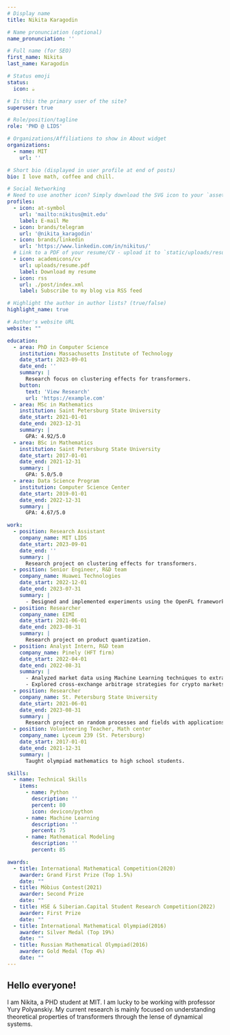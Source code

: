 ```yaml
---
# Display name
title: Nikita Karagodin

# Name pronunciation (optional)
name_pronunciation: ''

# Full name (for SEO)
first_name: Nikita
last_name: Karagodin

# Status emoji
status:
  icon: ☕️

# Is this the primary user of the site?
superuser: true

# Role/position/tagline
role: 'PHD @ LIDS'

# Organizations/Affiliations to show in About widget
organizations:
  - name: MIT
    url: ''

# Short bio (displayed in user profile at end of posts)
bio: I love math, coffee and chill.

# Social Networking
# Need to use another icon? Simply download the SVG icon to your `assets/media/icons/` folder.
profiles:
  - icon: at-symbol
    url: 'mailto:nikitus@mit.edu'
    label: E-mail Me
  - icon: brands/telegram
    url: '@nikita_karagodin'
  - icon: brands/linkedin
    url: 'https://www.linkedin.com/in/nikitus/'
  # Link to a PDF of your resume/CV - upload it to `static/uploads/resume.pdf`
  - icon: academicons/cv
    url: uploads/resume.pdf
    label: Download my resume
  - icon: rss
    url: ./post/index.xml
    label: Subscribe to my blog via RSS feed

# Highlight the author in author lists? (true/false)
highlight_name: true

# Author's website URL
website: ""

education:
  - area: PhD in Computer Science
    institution: Massachusetts Institute of Technology
    date_start: 2023-09-01
    date_end: ''
    summary: |
      Research focus on clustering effects for transformers.
    button:
      text: 'View Research'
      url: 'https://example.com'
  - area: MSc in Mathematics
    institution: Saint Petersburg State University
    date_start: 2021-01-01
    date_end: 2023-12-31
    summary: |
      GPA: 4.92/5.0
  - area: BSc in Mathematics
    institution: Saint Petersburg State University
    date_start: 2017-01-01
    date_end: 2021-12-31
    summary: |
      GPA: 5.0/5.0
  - area: Data Science Program
    institution: Computer Science Center
    date_start: 2019-01-01
    date_end: 2022-12-31
    summary: |
      GPA: 4.67/5.0

work:
  - position: Research Assistant
    company_name: MIT LIDS
    date_start: 2023-09-01
    date_end: ''
    summary: |
      Research project on clustering effects for transformers.
  - position: Senior Engineer, R&D team
    company_name: Huawei Technologies
    date_start: 2022-12-01
    date_end: 2023-07-31
    summary: |
      - Designed and implemented experiments using the OpenFL framework to validate research findings and explore new avenues of Federated Learning.
  - position: Researcher
    company_name: EIMI
    date_start: 2021-06-01
    date_end: 2023-08-31
    summary: |
      Research project on product quantization.
  - position: Analyst Intern, R&D team
    company_name: Pinely (HFT firm)
    date_start: 2022-04-01
    date_end: 2022-08-31
    summary: |
      - Analyzed market data using Machine Learning techniques to extract meaningful insights.
      - Explored cross-exchange arbitrage strategies for crypto markets.
  - position: Researcher
    company_name: St. Petersburg State University
    date_start: 2021-06-01
    date_end: 2023-08-31
    summary: |
      Research project on random processes and fields with applications to data analysis.
  - position: Volunteering Teacher, Math center
    company_name: Lyceum 239 (St. Petersburg)
    date_start: 2017-01-01
    date_end: 2021-12-31
    summary: |
      Taught olympiad mathematics to high school students.

skills:
  - name: Technical Skills
    items:
      - name: Python
        description: ''
        percent: 80
        icon: devicon/python
      - name: Machine Learning
        description: ''
        percent: 75
      - name: Mathematical Modeling
        description: ''
        percent: 85

awards:
  - title: International Mathematical Competition(2020)
    awarder: Grand First Prize (Top 1.5%)
    date: ""
  - title: Möbius Contest(2021)
    awarder: Second Prize
    date: ""
  - title: HSE & Siberian.Capital Student Research Competition(2022)
    awarder: First Prize
    date: ""
  - title: International Mathematical Olympiad(2016)
    awarder: Silver Medal (Top 19%)
    date: ""
  - title: Russian Mathematical Olympiad(2016)
    awarder: Gold Medal (Top 4%)
    date: ""
---
```


## Hello everyone!
I am Nikita, a PHD student at MIT. I am lucky to be working with professor Yury Polyanskiy. My current research is mainly focused on understanding theoretical properties of transformers through the lense of dynamical systems. 



